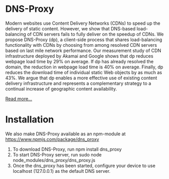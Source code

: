 DNS-Proxy
=========
Modern websites use Content Delivery Networks (CDNs) to speed up the delivery of static content. However, we show that DNS-based load-balancing of CDN servers fails to fully deliver on the speedup of CDNs. We propose DNS-Proxy (dp), a client-side process that shares load-balancing functionality with CDNs by choosing from among resolved CDN servers based on last mile network performance. Our measurement study of CDN infrastructure deployed by Akamai and Google shows that dp reduces webpage load time by 29% on average. If dp has already resolved the domain, the reduction in webpage load time is 40% on average. Finally, dp reduces the download time of individual static Web objects by as much as 43%. We argue that dp enables a more effective use of existing content delivery infrastructure and represents a complementary strategy to a continual increase of geographic content availability.

[Read more...](docs/GoelDnsProxyICCCN15.pdf)



Installation
============

We also make DNS-Proxy available as an npm-module at https://www.npmjs.com/package/dns_proxy

1. To download DNS-Proxy, run 
      npm install dns_proxy
2. To start DNS-Proxy server, run
      sudo node node_modules/dns_proxy/dns_proxy.js
3. Once the dns_proxy has been started, configure your device to use localhost (127.0.0.1) as the default DNS server.
